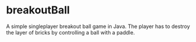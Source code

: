 # breakoutBall
A simple singleplayer breakout ball game in Java. The player has to destroy the layer of bricks by controlling a ball with a paddle.
